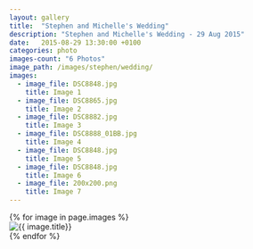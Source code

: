 ```yaml
---
layout: gallery
title:  "Stephen and Michelle's Wedding"
description: "Stephen and Michelle's Wedding - 29 Aug 2015"
date:   2015-08-29 13:30:00 +0100
categories: photo
images-count: "6 Photos"
image_path: /images/stephen/wedding/
images:
  - image_file: DSC8848.jpg
    title: Image 1
  - image_file: DSC8865.jpg
    title: Image 2
  - image_file: DSC8882.jpg
    title: Image 3
  - image_file: DSC8888_01BB.jpg
    title: Image 4
  - image_file: DSC8848.jpg
    title: Image 5
  - image_file: DSC8848.jpg
    title: Image 6
  - image_file: 200x200.png
    title: Image 7
---
```

<!-- <link rel="stylesheet" type="text/css" href="//cdn.jsdelivr.net/gh/kenwheeler/slick@1.8.1/slick/slick.css"/>
<link rel="stylesheet" type="text/css" href="//cdn.jsdelivr.net/gh/kenwheeler/slick@1.8.1/slick/slick-theme.css"/> -->
<!-- <script type="text/javascript">
  $(document).ready(function(){
    $('.photo-gallery-module').slick({
      slidesToShow: 1,
      slidesToScroll: 1,
      arrows: true
    });
  });
</script> -->

<div class="photo-gallery-module" data-bsp-carousel>
  {% for image in page.images %}
    <div><img src="{{ page.image_path }}{{ image.image_file }}" alt="{{ image.title}}"/></div>
  {% endfor %}
</div>
